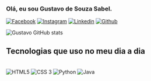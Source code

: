 ### Olá, eu sou Gustavo de Souza Sabel.

[![Facebook](https://img.shields.io/badge/Facebook-1877F2?style=for-the-badge&logo=facebook&logoColor=white)](https://www.facebook.com/gustavo.desouzasabel/?locale=pt_BR)
[![Instagram](https://img.shields.io/badge/Instagram-E4405F?style=for-the-badge&logo=instagram&logoColor=white)](https://www.instagram.com/gustavosabel04/)
[![Linkedin](https://img.shields.io/badge/LinkedIn-0077B5?style=for-the-badge&logo=linkedin&logoColor=white)](https://www.linkedin.com/in/gustavo-de-souza-sabel-25bb4b216/)
[![Github](https://img.shields.io/badge/GitHub-100000?style=for-the-badge&logo=github&logoColor=white)](https://github.com/Gustavo-Sabel)

![Gustavo GitHub stats](https://github-readme-stats.vercel.app/api?username=Gustavo-Sabel&show_icons=true&theme=radical)

## Tecnologias que uso no meu dia a dia

<div style="display: inline_block"><br/>  
    <img align="center" alt= "HTML5" src="https://img.shields.io/badge/HTML5-E34F26?style=for-the-badge&logo=html5&logoColor=white"/>
    <img align="center" alt= "CSS 3" src="https://img.shields.io/badge/CSS3-1572B6?style=for-the-badge&logo=css3&logoColor=white"/>
    <img align="center" alt= "Python" src="https://img.shields.io/badge/Python-14354C?style=for-the-badge&logo=python&logoColor=white"/>
    <img align="center" alt= "Java" src="https://img.shields.io/badge/Java-ED8B00?style=for-the-badge&logo=openjdk&logoColor=white"/>
</div>
